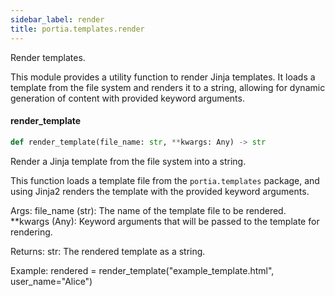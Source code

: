 ```yaml
---
sidebar_label: render
title: portia.templates.render
---
```


Render templates.

This module provides a utility function to render Jinja templates. It loads a template from the file
system and renders it to a string, allowing for dynamic generation of content with provided
keyword arguments.

#### render\_template

```python
def render_template(file_name: str, **kwargs: Any) -> str
```

Render a Jinja template from the file system into a string.

This function loads a template file from the `portia.templates` package,
and using Jinja2 renders the template with the provided keyword arguments.

Args:
    file_name (str): The name of the template file to be rendered.
    **kwargs (Any): Keyword arguments that will be passed to the template for rendering.

Returns:
    str: The rendered template as a string.

Example:
    rendered = render_template(&quot;example_template.html&quot;, user_name=&quot;Alice&quot;)

